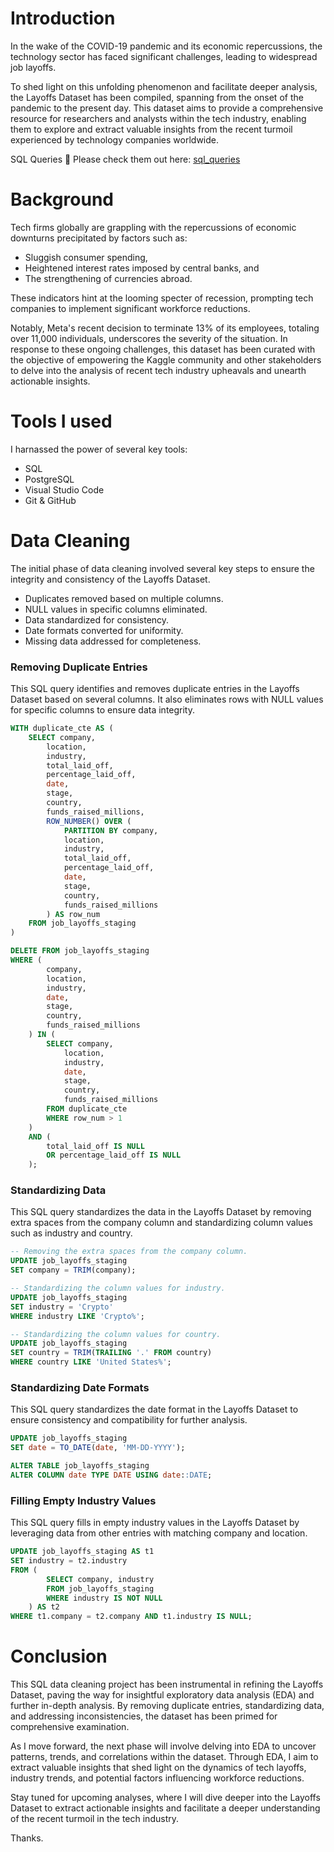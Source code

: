 # Introduction
In the wake of the COVID-19 pandemic and its economic repercussions, the technology sector has faced significant challenges, leading to widespread job layoffs. 

To shed light on this unfolding phenomenon and facilitate deeper analysis, the Layoffs Dataset has been compiled, spanning from the onset of the pandemic to the present day. This dataset aims to provide a comprehensive resource for researchers and analysts within the tech industry, enabling them to explore and extract valuable insights from the recent turmoil experienced by technology companies worldwide.

SQL Queries 🔎 Please check them out here: [sql_queries](/data_cleaning.sql)

# Background
Tech firms globally are grappling with the repercussions of economic downturns precipitated by factors such as: 

- Sluggish consumer spending, 
- Heightened interest rates imposed by central banks, and 
- The strengthening of currencies abroad. 

These indicators hint at the looming specter of recession, prompting tech companies to implement significant workforce reductions. 

Notably, Meta's recent decision to terminate 13% of its employees, totaling over 11,000 individuals, underscores the severity of the situation. In response to these ongoing challenges, this dataset has been curated with the objective of empowering the Kaggle community and other stakeholders to delve into the analysis of recent tech industry upheavals and unearth actionable insights.

# Tools I used
I harnassed the power of several key tools:
- SQL
- PostgreSQL
- Visual Studio Code 
- Git & GitHub

# Data Cleaning
The initial phase of data cleaning involved several key steps to ensure the integrity and consistency of the Layoffs Dataset. 

- Duplicates removed based on multiple columns.
- NULL values in specific columns eliminated.
- Data standardized for consistency.
- Date formats converted for uniformity.
- Missing data addressed for completeness.

### Removing Duplicate Entries
This SQL query identifies and removes duplicate entries in the Layoffs Dataset based on several columns. It also eliminates rows with NULL values for specific columns to ensure data integrity.

```sql
WITH duplicate_cte AS (
    SELECT company,
        location,
        industry,
        total_laid_off,
        percentage_laid_off,
        date,
        stage,
        country,
        funds_raised_millions,
        ROW_NUMBER() OVER (
            PARTITION BY company,
            location,
            industry,
            total_laid_off,
            percentage_laid_off,
            date,
            stage,
            country,
            funds_raised_millions
        ) AS row_num
    FROM job_layoffs_staging
)

DELETE FROM job_layoffs_staging
WHERE (
        company,
        location,
        industry,
        date,
        stage,
        country,
        funds_raised_millions
    ) IN (
        SELECT company,
            location,
            industry,
            date,
            stage,
            country,
            funds_raised_millions
        FROM duplicate_cte
        WHERE row_num > 1
    )
    AND (
        total_laid_off IS NULL
        OR percentage_laid_off IS NULL
    );

```

### Standardizing Data
This SQL query standardizes the data in the Layoffs Dataset by removing extra spaces from the company column and standardizing column values such as industry and country.

```sql
-- Removing the extra spaces from the company column.
UPDATE job_layoffs_staging
SET company = TRIM(company);

-- Standardizing the column values for industry.
UPDATE job_layoffs_staging
SET industry = 'Crypto'
WHERE industry LIKE 'Crypto%';

-- Standardizing the column values for country.
UPDATE job_layoffs_staging
SET country = TRIM(TRAILING '.' FROM country)
WHERE country LIKE 'United States%';
```

### Standardizing Date Formats
This SQL query standardizes the date format in the Layoffs Dataset to ensure consistency and compatibility for further analysis.

```sql
UPDATE job_layoffs_staging
SET date = TO_DATE(date, 'MM-DD-YYYY');

ALTER TABLE job_layoffs_staging
ALTER COLUMN date TYPE DATE USING date::DATE;
```

### Filling Empty Industry Values
This SQL query fills in empty industry values in the Layoffs Dataset by leveraging data from other entries with matching company and location.

```sql
UPDATE job_layoffs_staging AS t1
SET industry = t2.industry
FROM (
        SELECT company, industry
        FROM job_layoffs_staging
        WHERE industry IS NOT NULL
    ) AS t2
WHERE t1.company = t2.company AND t1.industry IS NULL;
```

# Conclusion
This SQL data cleaning project has been instrumental in refining the Layoffs Dataset, paving the way for insightful exploratory data analysis (EDA) and further in-depth analysis. By removing duplicate entries, standardizing data, and addressing inconsistencies, the dataset has been primed for comprehensive examination.

As I move forward, the next phase will involve delving into EDA to uncover patterns, trends, and correlations within the dataset. Through EDA, I aim to extract valuable insights that shed light on the dynamics of tech layoffs, industry trends, and potential factors influencing workforce reductions.

Stay tuned for upcoming analyses, where I will dive deeper into the Layoffs Dataset to extract actionable insights and facilitate a deeper understanding of the recent turmoil in the tech industry.

Thanks.